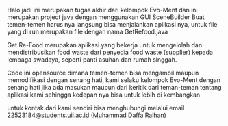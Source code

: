 Halo jadi ini merupakan tugas akhir dari kelompok Evo-Ment dan ini merupakan project java dengan menggunakan GUI SceneBuilder
Buat temen-temen harus nya langsung bisa menjalankan aplikasi nya, untuk file yang di run merupakan file dengan nama GetRefood.java


Get Re-Food merupakan aplikasi yang bekerja untuk mengelolah dan mendistribusikan food waste 
dari penyedia food waste (supplier) kepada lembaga swadaya, seperti panti asuhan dan rumah singgah.


Code ini opensource dimana temen-temen bisa mengambil maupun memodifikasi dengan senang hati, kami selaku kelompok Evo-Ment dengan senang hati
jika ada masukan maupun dari keritik dari teman-teman tentang aplikasi kami sehingga kedepan nya bisa untuk lebih di kembangkan

untuk kontak dari kami sendiri bisa menghubungi melalui email
22523184@students.uii.ac.id (Muhammad Daffa Raihan)